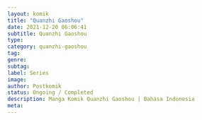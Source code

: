 ```yaml
---
layout: komik
title: "Quanzhi Gaoshou"
date: 2021-12-20 06:06:41
subtitle: Quanzhi Gaoshou
type: 
category: quanzhi-gaoshou
tag: 
genre: 
subtag: 
label: Series
image: 
author: Postkomik
status: Ongoing / Completed
description: Manga Komik Quanzhi Gaoshou | Bahasa Indonesia
meta: 
---
```

